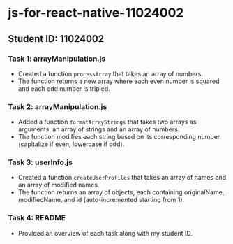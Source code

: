 # js-for-react-native-11024002

## Student ID: 11024002

### Task 1: arrayManipulation.js
- Created a function `processArray` that takes an array of numbers.
- The function returns a new array where each even number is squared and each odd number is tripled.

### Task 2: arrayManipulation.js
- Added a function `formatArrayStrings` that takes two arrays as arguments: an array of strings and an array of numbers.
- The function modifies each string based on its corresponding number (capitalize if even, lowercase if odd).

### Task 3: userInfo.js
- Created a function `createUserProfiles` that takes an array of names and an array of modified names.
- The function returns an array of objects, each containing originalName, modifiedName, and id (auto-incremented starting from 1).

### Task 4: README
- Provided an overview of each task along with my student ID.
